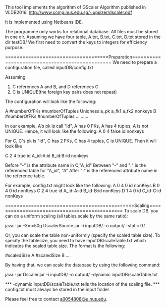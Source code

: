This tool implements the algorithm of GScaler Algorithm published in VLDB2016.
http://www.comp.nus.edu.sg/~upsizer/dscaler.pdf
 
It is implemented using Netbeans IDE.

The programme only works for relational database. All files must be stored in one dir.
Assuming we have four table, A.txt, B.txt, C.txt, D.txt stored in the dir testDB/
We first need to convert the keys to integers for efficiency purpose. 

====================================Preparation===============================================
We need to prepare a configuration file, called inputDB/config.txt

Assuming 
1. C references A and B, and D references C. 
2. C is UNIQUE(the foreign key pairs does not repeat)

The configuration will look like the following:

A #numberOfFKs #numberOfTuples Uniqness
a_pk a_fk1 a_fk2 nonkeys
B #numberOfFKs #numberOfTuples ...
......

In our example, A's pk is call "id", A has 0 FKs, A has 4 tuples, A is not UNIQUE.
Hence, it will look like the following:
A 0 4 false
id nonkeys

For C, C's pk is "id", C has 2 FKs, C has 4 tuples, C is UNIQUE. Then it will look like

C 2 4 true
id A_id-A:id B_id:B-id nonkeys

Before "-" is the attribute name in C,"A_id"
Between "-" and ":" is the referenced table for "A_id", "A"
After ":" is the referenced attribute name in the reference table. 

For example, config.txt might look like the following:
A	0	4	0
id	nonKeys
B	0	4	0
id	nonKeys
C	2	4	true
id	A_id-A:id	B_id-B:id	nonKeys
D	1	4	0
id	C_id-C:id	nonKeys



=============================================Scaling=============================================
To scale DB, you can do a uniform scaling (all tables scale by the same ratio):

java -jar -Xmx50g DscalerSource.jar -i inputDB/ -o output/ -static 0.1

Or, you can scale the table non-uniformly (specify the scaled table size). 
To specify the tablesize, you need to have inputDB/scaleTable.txt which indicates the scaled table size.
The format is the following:

#scaledSize A
#scaledSize B
....

By having that, we can scale the database by using the following command:

java -jar Dscaler.jar -i inputDB/ -o output/ -dynamic inputDB/scaleTable.txt 


*** -dynamic inputDB/scaleTable.txt  tells the location of the scaling file. 
*** config.txt must always be stored in the input folder



Please feel free to contact a0054808@u.nus.edu.
